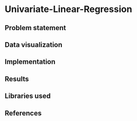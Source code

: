 # Univariate-Linear-Regression

## Problem statement

## Data visualization

## Implementation

## Results

## Libraries used

## References
